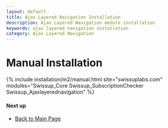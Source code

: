 ```yaml
---
layout: default
title: Ajax Layered Navigation Installation
description: Ajax Layered Navigation module installation
keywords: ajax layered navigation installation
category: Ajax Layered Navigation
---
```


# Manual Installation

{% include installation/m2/manual.html site="swissuplabs.com" modules="Swissup_Core Swissup_SubscriptionChecker Swissup_Ajaxlayerednavigation" %}

#### Next up

 -  [Back to Main Page](../)